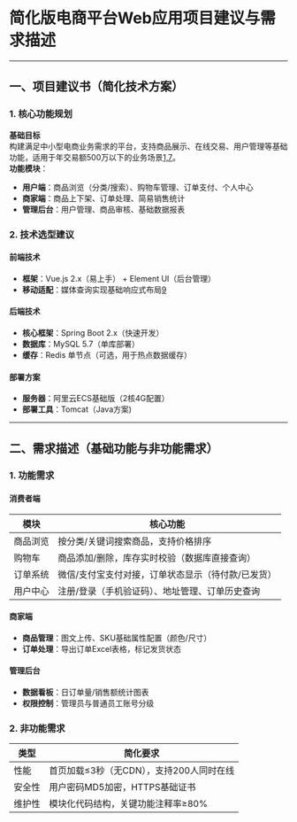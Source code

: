 # 简化版电商平台Web应用项目建议与需求描述

---

## 一、项目建议书（简化技术方案）

### 1. 核心功能规划
**基础目标**  
构建满足中小型电商业务需求的平台，支持商品展示、在线交易、用户管理等基础功能，适用于年交易额500万以下的业务场景[1,7](@ref)。  
**功能模块**：  

- **用户端**：商品浏览（分类/搜索）、购物车管理、订单支付、个人中心  
- **商家端**：商品上下架、订单处理、简易销售统计  
- **管理后台**：用户管理、商品审核、基础数据报表  

### 2. 技术选型建议
#### **前端技术**  
- **框架**：Vue.js 2.x（易上手） + Element UI（后台管理）  
- **移动适配**：媒体查询实现基础响应式布局[9](@ref)  

#### **后端技术**  
- **核心框架**：Spring Boot 2.x（快速开发）
- **数据库**：MySQL 5.7（单库部署）  
- **缓存**：Redis 单节点（可选，用于热点数据缓存）  

#### **部署方案**  
- **服务器**：阿里云ECS基础版（2核4G配置）  
- **部署工具**：Tomcat（Java方案)

---

## 二、需求描述（基础功能与非功能需求）

### 1. 功能需求  
#### **消费者端**  
| 模块     | 核心功能                                           |
| -------- | -------------------------------------------------- |
| 商品浏览 | 按分类/关键词搜索商品，支持价格排序                |
| 购物车   | 商品添加/删除，库存实时校验（数据库直接查询）      |
| 订单系统 | 微信/支付宝支付对接，订单状态显示（待付款/已发货） |
| 用户中心 | 注册/登录（手机验证码）、地址管理、订单历史查询    |

#### **商家端**  
- **商品管理**：图文上传、SKU基础属性配置（颜色/尺寸）  
- **订单处理**：导出订单Excel表格，标记发货状态

#### **管理后台**  
- **数据看板**：日订单量/销售额统计图表  
- **权限控制**：管理员与普通员工账号分级

### 2. 非功能需求  
| 类型   | 简化要求                                 |
| ------ | ---------------------------------------- |
| 性能   | 首页加载≤3秒（无CDN），支持200人同时在线 |
| 安全性 | 用户密码MD5加密，HTTPS基础证书           |
| 维护性 | 模块化代码结构，关键功能注释率≥80%       |

